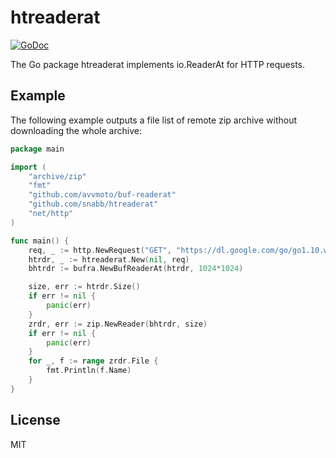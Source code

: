 htreaderat
==========

[![GoDoc](https://godoc.org/github.com/snabb/htreaderat?status.svg)](https://godoc.org/github.com/snabb/htreaderat)

The Go package htreaderat implements io.ReaderAt for HTTP requests.


Example
-------

The following example outputs a file list of remote zip archive without
downloading the whole archive:

```Go
package main

import (
	"archive/zip"
	"fmt"
	"github.com/avvmoto/buf-readerat"
	"github.com/snabb/htreaderat"
	"net/http"
)

func main() {
	req, _ := http.NewRequest("GET", "https://dl.google.com/go/go1.10.windows-amd64.zip", nil)
	htrdr, _ := htreaderat.New(nil, req)
	bhtrdr := bufra.NewBufReaderAt(htrdr, 1024*1024)

	size, err := htrdr.Size()
	if err != nil {
		panic(err)
	}
	zrdr, err := zip.NewReader(bhtrdr, size)
	if err != nil {
		panic(err)
	}
	for _, f := range zrdr.File {
		fmt.Println(f.Name)
	}
}
```


License
-------

MIT
